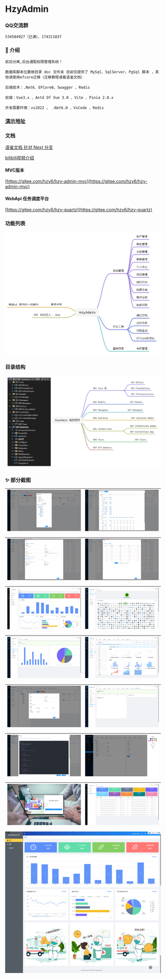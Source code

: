 # HzyAdmin

### QQ交流群
    534584927（已满）、174311837


### 📝  介绍 
    前后分离,后台通配权限管理系统！

    数据库脚本位置根目录 doc 文件夹 目前仅提供了 MySql、SqlServer、PgSql 脚本 ，其他请使用efcore迁移（迁移教程请看语雀文档）

    后端技术：.Net6、EFCore6、Swagger 、Redis
    
    前端：Vue3.x 、Antd Of Vue 3.0 、Vite 、Pinia 2.0.x
    
    开发需要环境：vs2022 、 .Net6.0 、VsCode 、Redis

### [演示地址](http://124.221.128.7:5600)

###   文档
[语雀文档 针对 Next 分支](https://www.yuque.com/u378909/yidf7v)

[bilibili视频介绍](https://www.bilibili.com/video/BV1tt4y157qH?vd_source=8803f9b05bd0271050a91c6e659a69d0#reply121926607792)

#### MVC版本
[https://gitee.com/hzy6/hzy-admin-mvc](https://gitee.com/hzy6/hzy-admin-mvc)

#### WebApi 任务调度平台
[https://gitee.com/hzy6/hzy-quartz](https://gitee.com/hzy6/hzy-quartz)

### 功能列表

![输入图片说明](gitee/images/menu_map.png)

### 目录结构
![输入图片说明](gitee/images/project_map.png)

### ✨  部分截图

| ![输入图片说明](gitee/images/DataAuthority.png) | ![输入图片说明](gitee/images/function.png) |
|-------------------------------------------|---|

| ![输入图片说明](gitee/images/MenuInfo.png) | ![输入图片说明](gitee/images/menu_function.png)  |
|--------------------------------------|---|

| ![输入图片说明](gitee/images/home.png) | ![输入图片说明](gitee/images/icons.png)  |
|-----------------------------------|---|

| ![输入图片说明](gitee/images/chart.png) | ![输入图片说明](gitee/images/%E6%9B%B4%E5%A4%9A%E5%9B%BE%E8%A1%A8.png)  |
|-----------------------------------|---|

| ![输入图片说明](gitee/images/user_list.png) | ![输入图片说明](gitee/images/wangeditor.png)   |
|---------------------------------------|---|

| ![输入图片说明](gitee/images/code_gen.png) | ![输入图片说明](gitee/images/user_center.png)  |
|--------------------------------------|---|


| ![输入图片说明](gitee/images/login.png) | ![输入图片说明](gitee/images/Efcore%20%E7%9B%91%E6%8E%A7.png)  |
|-----------------------------------|---|

![输入图片说明](gitee/images/home1.png)


 
